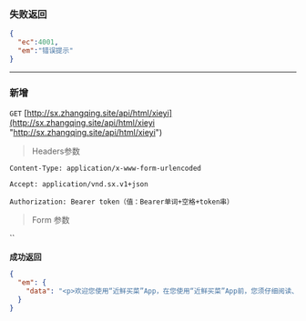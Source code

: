 ### 失败返回
```json
{
  "ec":4001,
  "em":"错误提示"
}
```


------------
### 新增
`GET` [http://sx.zhangqing.site/api/html/xieyi](http://sx.zhangqing.site/api/html/xieyi "http://sx.zhangqing.site/api/html/xieyi")

> Headers参数

`Content-Type: application/x-www-form-urlencoded`

`Accept: application/vnd.sx.v1+json`

`Authorization: Bearer token（值：Bearer单词+空格+token串）`

> Form 参数

``

**成功返回**
```json
{
  "em": {
    "data": "<p>欢迎您使用“近鲜买菜”App，在您使用“近鲜买菜”App前，您须仔细阅读、理解《近鲜买菜服务协议》</p><p>（以下简称“本协议”）内容。一经您选择接受该协议或使用“近鲜买菜”App，即视为您已经阅读、理解协议内容，"
  }
}
```



